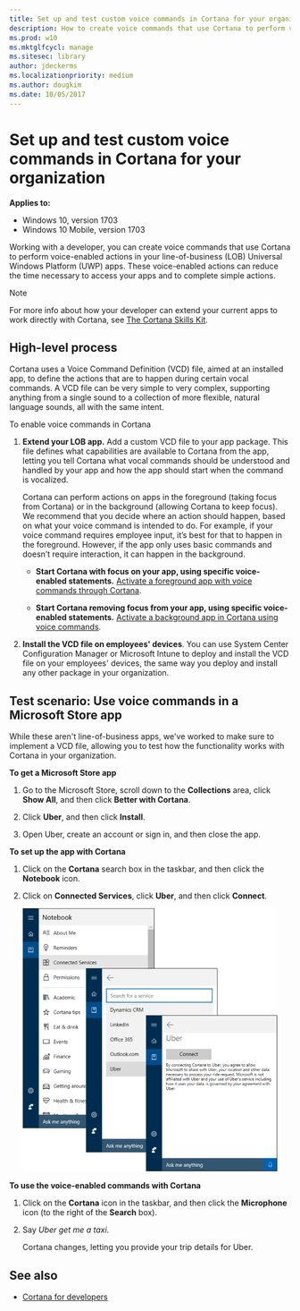 ```yaml
---
title: Set up and test custom voice commands in Cortana for your organization (Windows 10)
description: How to create voice commands that use Cortana to perform voice-enabled actions in your line-of-business (LOB) Universal Windows Platform (UWP) apps.
ms.prod: w10
ms.mktglfcycl: manage
ms.sitesec: library
author: jdeckerms
ms.localizationpriority: medium
ms.author: dougkim
ms.date: 10/05/2017
---
```


# Set up and test custom voice commands in Cortana for your organization
**Applies to:**

-   Windows 10, version 1703
-   Windows 10 Mobile, version 1703

Working with a developer, you can create voice commands that use Cortana to perform voice-enabled actions in your line-of-business (LOB) Universal Windows Platform (UWP) apps. These voice-enabled actions can reduce the time necessary to access your apps and to complete simple actions.

>[!NOTE]
>For more info about how your developer can extend your current apps to work directly with Cortana, see [The Cortana Skills Kit](https://docs.microsoft.com/cortana/getstarted).

## High-level process
Cortana uses a Voice Command Definition (VCD) file, aimed at an installed app, to define the actions that are to happen during certain vocal commands. A VCD file can be very simple to very complex, supporting anything from a single sound to a collection of more flexible, natural language sounds, all with the same intent.

To enable voice commands in Cortana

1. **Extend your LOB app.** Add a custom VCD file to your app package. This file defines what capabilities are available to Cortana from the app, letting you tell Cortana what vocal commands should be understood and handled by your app and how the app should start when the command is vocalized.

    Cortana can perform actions on apps in the foreground (taking focus from Cortana) or in the background (allowing Cortana to keep focus). We recommend that you decide where an action should happen, based on what your voice command is intended to do. For example, if your voice command requires employee input, it’s best for that to happen in the foreground. However, if the app only uses basic commands and doesn’t require interaction, it can happen in the background.

    - **Start Cortana with focus on your app, using specific voice-enabled statements.** [Activate a foreground app with voice commands through Cortana](https://docs.microsoft.com/cortana/voice-commands/launch-a-foreground-app-with-voice-commands-in-cortana).

    - **Start Cortana removing focus from your app, using specific voice-enabled statements.** [Activate a background app in Cortana using voice commands](https://docs.microsoft.com/cortana/voice-commands/launch-a-background-app-with-voice-commands-in-cortana).

2.	**Install the VCD file on employees' devices**. You can use System Center Configuration Manager or Microsoft Intune to deploy and install the VCD file on your employees' devices, the same way you deploy and install any other package in your organization.

## Test scenario: Use voice commands in a Microsoft Store app
While these aren't line-of-business apps, we've worked to make sure to implement a VCD file, allowing you to test how the functionality works with Cortana in your organization.

**To get a Microsoft Store app**
1.	Go to the Microsoft Store, scroll down to the **Collections** area, click **Show All**, and then click **Better with Cortana**.

2.	Click **Uber**, and then click **Install**.

3.	Open Uber, create an account or sign in, and then close the app.

**To set up the app with Cortana**
1.	Click on the **Cortana** search box in the taskbar, and then click the **Notebook** icon.

2.	Click on **Connected Services**, click **Uber**, and then click **Connect**.

    ![Cortana at work, showing where to connect the Uber service to Cortana](../images/cortana-connect-uber.png)

**To use the voice-enabled commands with Cortana**
1.	Click on the **Cortana** icon in the taskbar, and then click the **Microphone** icon (to the right of the **Search** box).

2.	Say _Uber get me a taxi_.

    Cortana changes, letting you provide your trip details for Uber.

## See also
- [Cortana for developers](https://go.microsoft.com/fwlink/?LinkId=717385)
